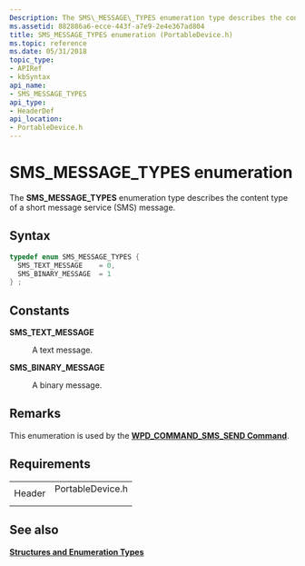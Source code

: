 ```yaml
---
Description: The SMS\_MESSAGE\_TYPES enumeration type describes the content type of a short message service (SMS) message.
ms.assetid: 882886a6-ecce-443f-a7e9-2e4e367ad804
title: SMS_MESSAGE_TYPES enumeration (PortableDevice.h)
ms.topic: reference
ms.date: 05/31/2018
topic_type: 
- APIRef
- kbSyntax
api_name: 
- SMS_MESSAGE_TYPES
api_type: 
- HeaderDef
api_location: 
- PortableDevice.h
---
```


# SMS\_MESSAGE\_TYPES enumeration

The **SMS\_MESSAGE\_TYPES** enumeration type describes the content type of a short message service (SMS) message.

## Syntax


```C++
typedef enum SMS_MESSAGE_TYPES { 
  SMS_TEXT_MESSAGE    = 0,
  SMS_BINARY_MESSAGE  = 1
} ;
```



## Constants

<dl> <dt>

<span id="SMS_TEXT_MESSAGE"></span><span id="sms_text_message"></span>**SMS\_TEXT\_MESSAGE**
</dt> <dd>

A text message.

</dd> <dt>

<span id="SMS_BINARY_MESSAGE"></span><span id="sms_binary_message"></span>**SMS\_BINARY\_MESSAGE**
</dt> <dd>

A binary message.

</dd> </dl>

## Remarks

This enumeration is used by the [**WPD\_COMMAND\_SMS\_SEND Command**](wpd-command-sms-send-command.md).

## Requirements



|                   |                                                                                             |
|-------------------|---------------------------------------------------------------------------------------------|
| Header<br/> | <dl> <dt>PortableDevice.h</dt> </dl> |



## See also

<dl> <dt>

[**Structures and Enumeration Types**](structures-and-enumeration-types.md)
</dt> </dl>

 

 




